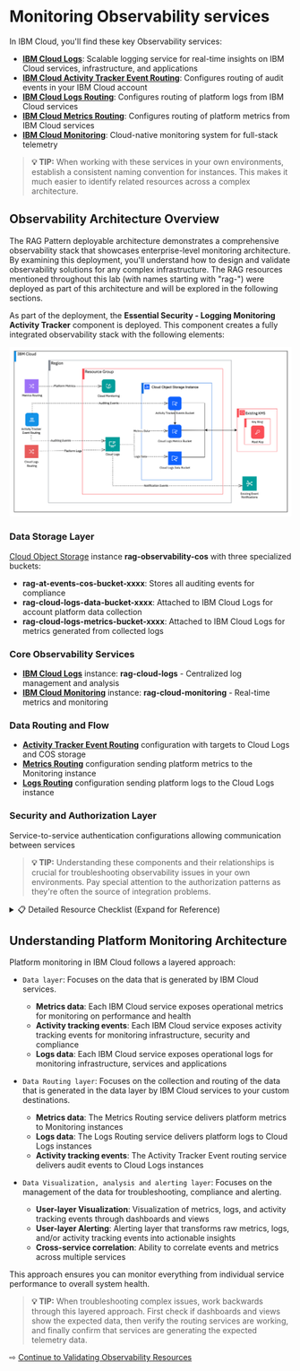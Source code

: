 # Monitoring Observability services

In IBM Cloud, you'll find these key Observability services:

- **[IBM Cloud Logs](https://cloud.ibm.com/docs/cloud-logs?topic=cloud-logs-getting-started)**: Scalable logging service for real-time insights on IBM Cloud services, infrastructure, and applications
- **[IBM Cloud Activity Tracker Event Routing](https://cloud.ibm.com/docs/atracker?topic=atracker-getting-started)**: Configures routing of audit events in your IBM Cloud account
- **[IBM Cloud Logs Routing](https://cloud.ibm.com/docs/logs-router?topic=logs-router-getting-started)**: Configures routing of platform logs from IBM Cloud services
- **[IBM Cloud Metrics Routing](https://cloud.ibm.com/docs/metrics-router?topic=metrics-router-getting-started)**: Configures routing of platform metrics from IBM Cloud services
- **[IBM Cloud Monitoring](https://cloud.ibm.com/docs/monitoring?topic=monitoring-getting-started)**: Cloud-native monitoring system for full-stack telemetry

> **💡 TIP:** When working with these services in your own environments, establish a consistent naming convention for instances. This makes it much easier to identify related resources across a complex architecture.


## Observability Architecture Overview

The RAG Pattern deployable architecture demonstrates a comprehensive observability stack that showcases enterprise-level monitoring architecture. By examining this deployment, you'll understand how to design and validate observability solutions for any complex infrastructure. The RAG resources mentioned throughout this lab (with names starting with "rag-") were deployed as part of this architecture and will be explored in the following sections.

As part of the deployment, the **Essential Security - Logging Monitoring Activity Tracker** component is deployed. This component creates a fully integrated observability stack with the following elements:

![Observability architecture overview](images/setup.png ':size=800')

### Data Storage Layer
[Cloud Object Storage](https://cloud.ibm.com/docs/cloud-object-storage?topic=cloud-object-storage-getting-started-cloud-object-storage) instance **rag-observability-cos** with three specialized buckets:

- **rag-at-events-cos-bucket-xxxx**: Stores all auditing events for compliance
- **rag-cloud-logs-data-bucket-xxxx**: Attached to IBM Cloud Logs for account platform data collection
- **rag-cloud-logs-metrics-bucket-xxxx**: Attached to IBM Cloud Logs for metrics generated from collected logs

### Core Observability Services

- **[IBM Cloud Logs](https://cloud.ibm.com/docs/cloud-logs?topic=cloud-logs-getting-started)** instance: **rag-cloud-logs** - Centralized log management and analysis
- **[IBM Cloud Monitoring](https://cloud.ibm.com/docs/monitoring?topic=monitoring-getting-started)** instance: **rag-cloud-monitoring** - Real-time metrics and monitoring

### Data Routing and Flow

- **[Activity Tracker Event Routing](https://cloud.ibm.com/docs/atracker?topic=atracker-getting-started)** configuration with targets to Cloud Logs and COS storage
- **[Metrics Routing](https://cloud.ibm.com/docs/metrics-router?topic=metrics-router-getting-started)** configuration sending platform metrics to the Monitoring instance
- **[Logs Routing](https://cloud.ibm.com/docs/logs-router?topic=logs-router-getting-started)** configuration sending platform logs to the Cloud Logs instance

### Security and Authorization Layer
Service-to-service authentication configurations allowing communication between services

> **💡 TIP:** Understanding these components and their relationships is crucial for troubleshooting observability issues in your own environments. Pay special attention to the authorization patterns as they're often the source of integration problems.

<details>
<summary>📋 Detailed Resource Checklist (Expand for Reference)</summary>

**Data Storage Layer:**
- [ ] Creates a Cloud Object Storage instance **rag-observability-cos**.
  - [ ] Creates the bucket **rag-at-events-cos-bucket-xxxx** to send all auditing events for compliance.
  - [ ] Creates the bucket **rag-cloud-logs-data-bucket-xxxx** that is attached to the IBM Cloud Logs instance and collects the account platform data that you can use to monitor the environment.
  - [ ] Creates the bucket **rag-cloud-logs-metrics-bucket-xxxx** that is attached to the IBM Cloud Logs instance and collects metrics that are generated from the logs that are collected.

**Core Observability Services:**
- [ ] Configures an instance of IBM Cloud Logs. The name of the instance is **rag-cloud-logs**.
- [ ] Configures an instance of IBM Cloud Monitoring. The name of the instance is **rag-cloud-monitoring**.

**Data Routing and Flow:**
- [ ] Configures IBM Cloud Activity Tracker Event Routing in the account.
  - [ ] Creates a target (destination) to the Cloud Logs instance **rag-cloud-logs**, and a route that sends all auditing events that are generated in the account to the instance.
  - [ ] Creates a target (destination) to the bucket **rag-cos-target**
- [ ] Configures IBM Cloud Metrics Routing in the account. Creates a target to the Monitoring instance **rag-cloud-monitoring**, and a route that sends all platform metrics that are genereated in the account to the instance.

**Security and Authorization Layer:**
- [ ] Creates IAM authorizations by using the service ID that you configure in the DA initial configuration.
  - [ ] Authorization with **Sender** role to allow the Activity Tracker Event Routing service to send data to the Cloud Logs instance *rag-cloud-logs*.
  - [ ] Authorization with **Object Writer** role to allow the Activity Tracker Event Routing to upload objects to the COS bucket *rag-at-events-cos-bucket-xxxx*.
  - [ ] Authorization with **Writer** role to allow the IBM Cloud Logs instance *rag-cloud-logs* to upload objects to the bucket *rag-cloud-logs-data-bucket-xxxx.
  - [ ] Authorization with **Writer** role to allow the IBM Cloud Logs instance *rag-cloud-logs* to upload objects to the bucket *rag-cloud-logs-metrics-bucket-xxxx.
  - [ ] Authorization with **Event Source Manager, Viewer, and Reader** roles to allow the IBM Cloud Logs instance *rag-cloud-logs* to send event notifications to the IBM Cloud Event Notifications service instance *rag-base-event-notifications*. The *rag-base-event-notifications* instance is created through the *Essential Security - Event Notifications* component.
- [ ] Creates an outbound integration in the Cloud Logs instance **rag-cloud-logs** to connect the Cloud Logs instance with the Event Notifications instance *rag-base-event-notifications*.

</details>


## Understanding Platform Monitoring Architecture

Platform monitoring in IBM Cloud follows a layered approach:

- `Data layer`: Focuses on the data that is generated by IBM Cloud services.

    - **Metrics data**: Each IBM Cloud service exposes operational metrics for monitoring on performance and health
    - **Activity tracking events**: Each IBM Cloud service exposes activity tracking events for monitoring infrastructure, security and compliance
    - **Logs data**: Each IBM Cloud service exposes operational logs for monitoring infrastructure, services and applications

- `Data Routing layer`: Focuses on the collection and routing of the data that is generated in the data layer by IBM Cloud services to your custom destinations.

    - **Metrics data**: The Metrics Routing service delivers platform metrics to Monitoring instances
    - **Logs data**: The Logs Routing service delivers platform logs to Cloud Logs instances
    - **Activity tracking events**: The Activity Tracker Event routing service delivers audit events to Cloud Logs instances

- `Data Visualization, analysis and alerting layer`: Focuses on the management of the data for troubleshooting, compliance and alerting.

    - **User-layer Visualization**: Visualization of metrics, logs, and activity tracking events through dashboards and views
    - **User-layer Alerting**: Alerting layer that transforms raw metrics, logs, and/or activity tracking events into actionable insights
    - **Cross-service correlation**: Ability to correlate events and metrics across multiple services

This approach ensures you can monitor everything from individual service performance to overall system health.

> **💡 TIP:** When troubleshooting complex issues, work backwards through this layered approach. First check if dashboards and views show the expected data, then verify the routing services are working, and finally confirm that services are generating the expected telemetry data.




⇨ [Continue to Validating Observability Resources](20-validate-observability-resources.md)
